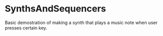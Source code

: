 # SynthsAndSequencers
Basic demostration of making a synth that plays a music note when user presses certain key.
